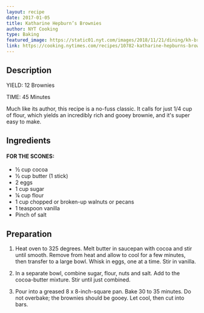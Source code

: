 ```yaml
---
layout: recipe
date: 2017-01-05
title: Katharine Hepburn’s Brownies
author: NYT Cooking
type: Baking
featured_image: https://static01.nyt.com/images/2018/11/21/dining/kh-brownies/kh-brownies-articleLarge.jpg
link: https://cooking.nytimes.com/recipes/10782-katharine-hepburns-brownies?action=click&module=RecipeBox&pgType=recipebox-page&region=all&rank=0
---
```

## Description

YIELD: 12 Brownies

TIME: 45 Minutes

Much like its author, this recipe is a no-fuss classic. It calls for just 1/4 cup of flour, which yields an incredibly rich and gooey brownie, and it's super easy to make. 
## Ingredients
#### FOR THE SCONES:

* ½ cup cocoa
* ½ cup butter (1 stick)
* 2 eggs
* 1 cup sugar
* ¼ cup flour
* 1 cup chopped or broken-up walnuts or pecans
* 1 teaspoon vanilla
*  Pinch of salt

## Preparation

1. Heat oven to 325 degrees.
Melt butter in saucepan with cocoa and stir until smooth. Remove from heat and allow to cool for a few minutes, then transfer to a large bowl. Whisk in eggs, one at a time. Stir in vanilla.

1. In a separate bowl, combine sugar, flour, nuts and salt. Add to the cocoa-butter mixture. Stir until just combined.

1. Pour into a greased 8 x 8-inch-square pan. Bake 30 to 35 minutes. Do not overbake; the brownies should be gooey. Let cool, then cut into bars.
